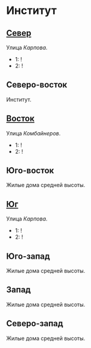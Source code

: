 # Институт

## [Север](./540060.md)

Улица *Карпова*.

* 1:    !
* 2:    !

## Северо-восток

Институт.

## [Восток](./550065.md)

Улица *Комбайнеров*.

* 1:    !
* 2:    !

## Юго-восток

Жилые дома средней высоты.

## [Юг](./540070.md)

Улица *Карпова*.

* 1:    !
* 2:    !

## Юго-запад

Жилые дома средней высоты.

## Запад

Жилые дома средней высоты.

## Северо-запад

Жилые дома средней высоты.

